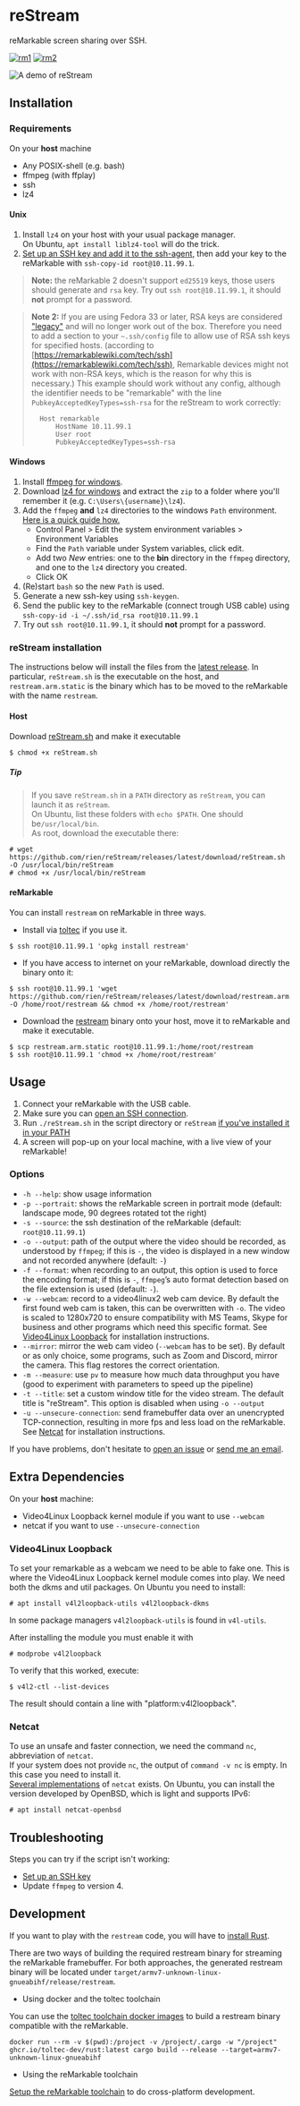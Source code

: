# reStream

reMarkable screen sharing over SSH.

[![rm1](https://img.shields.io/badge/rM1-supported-green)](https://remarkable.com/store/remarkable)
[![rm2](https://img.shields.io/badge/rM2-supported-green)](https://remarkable.com/store/remarkable-2)

![A demo of reStream](extra/demo.gif)

## Installation

### Requirements

On your **host** machine

- Any POSIX-shell (e.g. bash)
- ffmpeg (with ffplay)
- ssh
- lz4

#### Unix

1. Install `lz4` on your host with your usual package manager.   
On Ubuntu, `apt install liblz4-tool` will do the trick.
2. [Set up an SSH key and add it to the ssh-agent](https://help.github.com/en/github/authenticating-to-github/generating-a-new-ssh-key-and-adding-it-to-the-ssh-agent), then add your key to the reMarkable with `ssh-copy-id root@10.11.99.1`.  
> **Note:** the reMarkable 2 doesn't support `ed25519` keys, those users should generate and `rsa` key. Try out `ssh root@10.11.99.1`, it should **not** prompt for a password.

> **Note 2:** If you are using Fedora 33 or later, RSA keys are considered ["legacy"](https://fedoraproject.org/wiki/Changes/StrongCryptoSettings2) and will no longer work out of the box.
> Therefore you need to add a section to your `~.ssh/config` file to allow use of RSA ssh keys for specified hosts.
> (according to [https://remarkablewiki.com/tech/ssh](https://remarkablewiki.com/tech/ssh), Remarkable devices might not work with non-RSA keys, which is the reason for why this is necessary.)
> This example should work without any config, although the identifier needs to be "remarkable" with the line `PubkeyAcceptedKeyTypes=ssh-rsa` for the reStream to work correctly: 
>```
>   Host remarkable
>	    HostName 10.11.99.1
>	    User root
>	    PubkeyAcceptedKeyTypes=ssh-rsa
>```

#### Windows

1. Install [ffmpeg for windows](https://ffmpeg.org/download.html#build-windows).
2. Download [lz4 for windows](https://github.com/lz4/lz4/releases) and extract the `zip` to a folder where you'll remember it (e.g. `C:\Users\{username}\lz4`).
3. Add the `ffmpeg` **and** `lz4` directories to the windows `Path` environment. [Here is a quick guide how.](https://www.architectryan.com/2018/03/17/add-to-the-path-on-windows-10/)
    - Control Panel > Edit the system environment variables > Environment Variables
    - Find the `Path` variable under System variables, click edit.
    - Add two _New_ entries: one to the **bin** directory in the `ffmpeg` directory, and one to the `lz4` directory you created.
    - Click OK
4. (Re)start `bash` so the new `Path` is used.
5. Generate a new ssh-key using `ssh-keygen`.
6. Send the public key to the reMarkable (connect trough USB cable) using `ssh-copy-id -i ~/.ssh/id_rsa root@10.11.99.1`
7. Try out `ssh root@10.11.99.1`, it should **not** prompt for a password.

### reStream installation

The instructions below will install the files from the [latest release](https://github.com/rien/reStream/releases/).
In particular, `reStream.sh` is the executable on the host, and `restream.arm.static` is the binary which has to be moved to the reMarkable with the name `restream`.

#### Host

Download [reStream.sh](https://github.com/rien/reStream/releases/latest/download/reStream.sh) and make it executable

```
$ chmod +x reStream.sh
```
##### Tip

> If you save `reStream.sh` in a `PATH` directory as `reStream`, you can launch it as `reStream`.  
> On Ubuntu, list these folders with `echo $PATH`. One should be`/usr/local/bin`.  
> As root, download the executable there: 
```
# wget https://github.com/rien/reStream/releases/latest/download/reStream.sh -O /usr/local/bin/reStream
# chmod +x /usr/local/bin/reStream
```

#### reMarkable

You can install `restream` on reMarkable in three ways.

- Install via [toltec](https://github.com/toltec-dev/toltec) if you use it.

```
$ ssh root@10.11.99.1 'opkg install restream'
```

- If you have access to internet on your reMarkable, download directly the binary onto it:

```
$ ssh root@10.11.99.1 'wget https://github.com/rien/reStream/releases/latest/download/restream.arm.static -O /home/root/restream && chmod +x /home/root/restream'
```

- Download the [restream](https://github.com/rien/reStream/releases/latest/download/restream.arm.static) binary onto your host, move it to reMarkable and make it executable.

```
$ scp restream.arm.static root@10.11.99.1:/home/root/restream
$ ssh root@10.11.99.1 'chmod +x /home/root/restream'
```

## Usage

1. Connect your reMarkable with the USB cable.
2. Make sure you can [open an SSH connection](https://remarkablewiki.com/tech/ssh).
3. Run `./reStream.sh` in the script directory or `reStream` [if you've installed it in your PATH](#tip) 
4. A screen will pop-up on your local machine, with a live view of your reMarkable!

### Options

- `-h --help`: show usage information
- `-p --portrait`: shows the reMarkable screen in portrait mode (default: landscape mode, 90 degrees rotated tot the right)
- `-s --source`: the ssh destination of the reMarkable (default: `root@10.11.99.1`)
- `-o --output`: path of the output where the video should be recorded, as understood by `ffmpeg`; if this is `-`, the video is displayed in a new window and not recorded anywhere (default: `-`)
- `-f --format`: when recording to an output, this option is used to force the encoding format; if this is `-`, `ffmpeg`’s auto format detection based on the file extension is used (default: `-`).
- `-w --webcam`: record to a video4linux2 web cam device. By default the first found web cam is taken, this can be overwritten with `-o`. The video is scaled to 1280x720 to ensure compatibility with MS Teams, Skype for business and other programs which need this specific format. See [Video4Linux Loopback](#video4linux-loopback) for installation instructions.
- `--mirror`: mirror the web cam video (`--webcam` has to be set). By default or as only choice, some programs, such as Zoom and Discord, mirror the camera. This flag restores the correct orientation.
- `-m --measure`: use `pv` to measure how much data throughput you have (good to experiment with parameters to speed up the pipeline)
- `-t --title`: set a custom window title for the video stream. The default title is "reStream". This option is disabled when using `-o --output`
- `-u --unsecure-connection`: send framebuffer data over an unencrypted TCP-connection, resulting in more fps and less load on the reMarkable. See [Netcat](#netcat) for installation instructions.

If you have problems, don't hesitate to [open an issue](https://github.com/rien/reStream/issues/new) or [send me an email](mailto:rien.maertens@posteo.be).

## Extra Dependencies

On your **host** machine:

- Video4Linux Loopback kernel module if you want to use `--webcam`
- netcat if you want to use `--unsecure-connection`

### Video4Linux Loopback

To set your remarkable as a webcam we need to be able to fake one. This is where the Video4Linux Loopback kernel module comes into play. We need both the dkms and util packages. On Ubuntu you need to install:

```
# apt install v4l2loopback-utils v4l2loopback-dkms
```

In some package managers `v4l2loopback-utils` is found in `v4l-utils`.

After installing the module you must enable it with

```
# modprobe v4l2loopback
```

To verify that this worked, execute:

```
$ v4l2-ctl --list-devices
```

The result should contain a line with "platform:v4l2loopback".

### Netcat

To use an unsafe and faster connection, we need the command `nc`, abbreviation of `netcat`.  
If your system does not provide `nc`, the output of `command -v nc` is empty. In this case you need to install it.  
[Several implementations](https://wiki.archlinux.org/index.php/Network_tools#Netcat) of `netcat` exists. On Ubuntu, you can install the version developed by OpenBSD, which is light and supports IPv6:

```
# apt install netcat-openbsd
```

## Troubleshooting

Steps you can try if the script isn't working:

- [Set up an SSH key](#installation)
- Update `ffmpeg` to version 4.

## Development

If you want to play with the `restream` code, you will have to [install Rust](https://www.rust-lang.org/learn/get-started).

There are two ways of building the required restream binary for streaming the reMarkable framebuffer. For both approaches, the generated restream binary will be located under `target/armv7-unknown-linux-gnueabihf/release/restream`.

- Using docker and the toltec toolchain

You can use the [toltec toolchain docker images](https://github.com/toltec-dev/toolchain) to build a restream binary compatible with the reMarkable.

```
docker run --rm -v $(pwd):/project -v /project/.cargo -w "/project" ghcr.io/toltec-dev/rust:latest cargo build --release --target=armv7-unknown-linux-gnueabihf
```

- Using the reMarkable toolchain 

[Setup the reMarkable toolchain](https://github.com/canselcik/libremarkable#setting-up-the-toolchain) to do cross-platform development.
